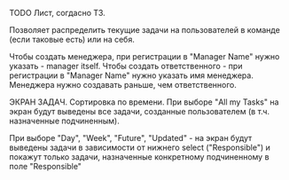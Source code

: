 TODO Лист, согдасно ТЗ.

Позволяет распределить текущие задачи на пользователей в команде (если таковые есть) или на себя.

Чтобы создать менеджера, при регистрации в "Manager Name" нужно указать - manager itself.
Чтобы создать ответственного - при регистрации в "Manager Name" нужно указать имя менеджера. Менеджера нужно создавать раньше, чем ответственного.

ЭКРАН ЗАДАЧ.
Сортировка по времени. При выборе "All my Tasks" на экран будут выведены все задачи, созданные пользователем (в т.ч. назначенные подчиненным).

При выборе "Day", "Week", "Future", "Updated" - на экран будут выведены задачи в зависимости от нижнего select ("Responsible") и покажут только задачи, назначенные конкретному подчиненному в поле "Responsible"
